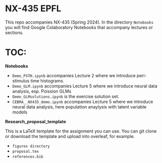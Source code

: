 # NX-435 EPFL

This repo accompanies NX-435 (Spring 2024). In the directory `Notebooks` you will find Google Colaboratory Notebooks that accompany lectures or sections. 


# TOC:
**Notebooks**
- `Demo_PSTH.ipynb` accompanies Lecture 2 where we introduce peri-stimulus time histograms.
- `Demo_GLM.ipynb` accompanies Lecture 5 where we introduce neural data analysis, esp. Poission GLMs
- `Demo_GLMsolutions.ipynb` is the exercise solution set.
- `CEBRA__NX435_demo.ipynb` accompanies Lecture 5 where we introduce neural data analysis, here population anaylysis with latent variable models

**Research_proposal_template**

This is a LaTeX template for the assignment you can use. You can git clone or download the template and upload into overleaf, for example.
- `figures directory`
- `proposal.tex`
- `references.bib`
